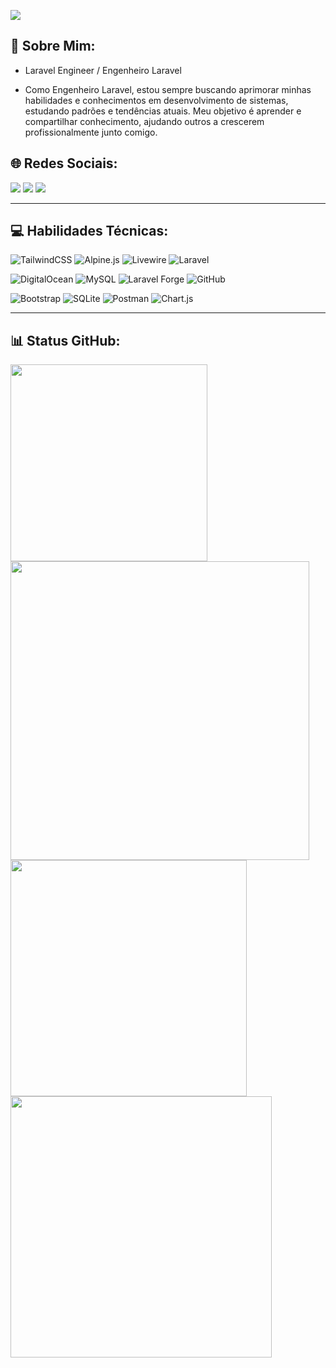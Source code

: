 [![](https://visitcount.itsvg.in/api?id=MicaelChaves&icon=2&color=6)](https://visitcount.itsvg.in)

<h2 align="start">💫 Sobre Mim:</h2>

- Laravel Engineer / Engenheiro Laravel

- Como Engenheiro Laravel, estou sempre buscando aprimorar minhas habilidades e conhecimentos em desenvolvimento de sistemas, estudando padrões e tendências atuais. Meu objetivo é aprender e compartilhar conhecimento, ajudando outros a crescerem profissionalmente junto comigo.

<h2 align="start">🌐 Redes Sociais:</h2>
<div align="start">
  <a href="https://t.me/MicaelChaves"><img src="https://img.shields.io/badge/Telegram-%233177B0.svg?&logo=telegram&logoColor=white"></a>
  <a href="https://instagram.com/micaelgpchaves"><img src="https://img.shields.io/badge/Instagram-%23E4405F.svg?logo=Instagram&logoColor=white"></a>
  <a href="https://linkedin.com/in/MicaelChaves"><img src="https://img.shields.io/badge/LinkedIn-%230077B5.svg?logo=linkedin&logoColor=white"></a>
</div>

<hr>
<h2 align="start">💻 Habilidades Técnicas:</h2>

![TailwindCSS](https://img.shields.io/badge/tailwindcss-%2338B2AC.svg?style=flat&logo=tailwind-css&logoColor=white)
![Alpine.js](https://img.shields.io/badge/alpinejs-white.svg?style=flat&logo=alpinedotjs&logoColor=%238BC0D0)
![Livewire](https://img.shields.io/badge/livewire-C54F82.svg?style=flat&logo=livewire&logoColor=white)
![Laravel](https://img.shields.io/badge/laravel-%23FF2D20.svg?style=flat&logo=laravel&logoColor=white)

![DigitalOcean](https://img.shields.io/badge/DigitalOcean-%230167ff.svg?style=flat&logo=digitalOcean&logoColor=white)
![MySQL](https://img.shields.io/badge/mysql-4479A1.svg?style=flat&logo=mysql&logoColor=white)
![Laravel Forge](https://img.shields.io/badge/LaravelForge-18b69b.svg?style=flat&logo=laravel&logoColor=white)
![GitHub](https://img.shields.io/badge/github-%23121011.svg?style=flat&logo=github&logoColor=white)

![Bootstrap](https://img.shields.io/badge/bootstrap-%238511FA.svg?style=flat&logo=bootstrap&logoColor=white)
![SQLite](https://img.shields.io/badge/sqlite-%2307405e.svg?style=flat&logo=sqlite&logoColor=white)
![Postman](https://img.shields.io/badge/Postman-FF6C37?style=flat&logo=postman&logoColor=white)
![Chart.js](https://img.shields.io/badge/chart.js-F5788D.svg?style=flat&logo=chart.js&logoColor=white)

<hr>
<h2 align="start">📊 Status GitHub:</h2>
<div align="start">
  <img width="315" src="https://github-readme-stats.vercel.app/api/top-langs/?username=MicaelChaves&theme=midnight-purple&hide_border=true&include_all_commits=true&count_private=true&layout=compact">
  <img width="478" src="https://github-contributor-stats.vercel.app/api?username=MicaelChaves&limit=5&theme=tokyonight&combine_all_yearly_contributions=true">
</div>

<div align="start">
  <img width="378" src="https://github-readme-stats.vercel.app/api?username=MicaelChaves&theme=midnight-purple&hide_border=true&include_all_commits=true&count_private=true">
  <img width="418" src="https://github-readme-streak-stats.herokuapp.com/?user=MicaelChaves&theme=midnight-purple&hide_border=true">
</div>
